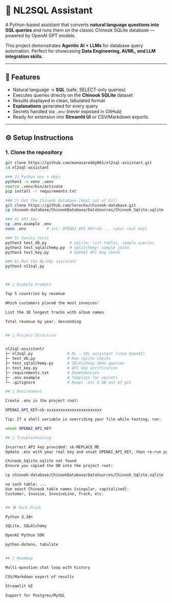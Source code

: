 # 🧠 NL2SQL Assistant

A Python-based assistant that converts **natural language questions into SQL queries** and runs them on the classic Chinook SQLite database — powered by OpenAI GPT models.

This project demonstrates **Agentic AI + LLMs** for database query automation. Perfect for showcasing **Data Engineering, AI/ML, and LLM integration skills**.

---

## 🚀 Features
- Natural language → **SQL** (safe, SELECT-only queries)
- Executes queries directly on the **Chinook SQLite** dataset
- Results displayed in clean, tabulated format
- **Explanations** generated for every query
- Secrets handled via `.env` (never exposed in GitHub)
- Ready for extension into **Streamlit UI** or CSV/Markdown exports

---

## ⚙️ Setup Instructions

### 1. Clone the repository
```bash
git clone https://github.com/manasareddy061/nl2sql-assistant.git
cd nl2sql-assistant

### 2) Python env + deps
python3 -m venv .venv
source .venv/bin/activate
pip install -r requirements.txt

### 3) Get the Chinook database (kept out of Git)
git clone https://github.com/lerocha/chinook-database.git
cp chinook-database/ChinookDatabase/DataSources/Chinook_Sqlite.sqlite .

### 4) API key
cp .env.example .env
nano .env         # set: OPENAI_API_KEY=sk-... (your real key)

### 5) Sanity tests
python3 test_db.py          # sqlite: list tables, sample queries
python3 test_sqlalchemy.py  # sqlalchemy: sample joins
python3 test_key.py         # OpenAI API key check

### 6) Run the NL→SQL assistant
python3 nl2sql.py



## 🧪 Example Prompts

Top 5 countries by revenue

Which customers placed the most invoices?

List the 10 longest tracks with album names

Total revenue by year, descending


## 📂 Project Structure


nl2sql-assistant/
├─ nl2sql.py               # NL → SQL assistant (uses OpenAI)
├─ test_db.py              # Raw sqlite checks
├─ test_sqlalchemy.py      # SQLAlchemy demo queries
├─ test_key.py             # API key verification
├─ requirements.txt        # Dependencies
├─ .env.example            # Template for secrets
└─ .gitignore              # Keeps .env & DB out of git

## 🔑 Environment

Create .env in the project root:

OPENAI_API_KEY=sk-xxxxxxxxxxxxxxxxxxxxxxxx

Tip: If a shell variable is overriding your file while testing, run:

unset OPENAI_API_KEY

## 🧰 Troubleshooting

Incorrect API key provided: sk-REPLACE_ME
Update .env with your real key and unset OPENAI_API_KEY, then re-run python3 test_key.py.

Chinook_Sqlite.sqlite not found
Ensure you copied the DB into the project root:

cp chinook-database/ChinookDatabase/DataSources/Chinook_Sqlite.sqlite .

no such table: ...
Use exact Chinook table names (singular, capitalized):
Customer, Invoice, InvoiceLine, Track, etc.


## 🛠 Tech Stack

Python 3.10+

SQLite, SQLAlchemy

OpenAI Python SDK

python-dotenv, tabulate


## 📌 Roadmap

Multi-question chat loop with history

CSV/Markdown export of results

Streamlit UI

Support for Postgres/MySQL
